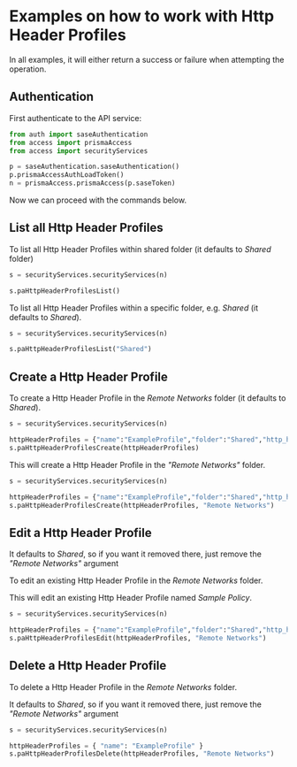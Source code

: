 # Examples on how to work with Http Header Profiles
In all examples, it will either return a success or failure when attempting the operation.

## Authentication
First authenticate to the API service:
```python
from auth import saseAuthentication
from access import prismaAccess
from access import securityServices

p = saseAuthentication.saseAuthentication()
p.prismaAccessAuthLoadToken()
n = prismaAccess.prismaAccess(p.saseToken)
```

Now we can proceed with the commands below.

## List all Http Header Profiles
To list all Http Header Profiles within shared folder (it defaults to _Shared_ folder)
```python
s = securityServices.securityServices(n)

s.paHttpHeaderProfilesList()
```


To list all Http Header Profiles within a specific folder, e.g. _Shared_ (it defaults to _Shared_).
```python
s = securityServices.securityServices(n)

s.paHttpHeaderProfilesList("Shared")
```


## Create a Http Header Profile
To create a Http Header Profile in the _Remote Networks_ folder (it defaults to _Shared_).

```python
s = securityServices.securityServices(n)

httpHeaderProfiles = {"name":"ExampleProfile","folder":"Shared","http_header_insertion":[{"name":"Example","type":[{"name":"Dropbox Network Control","headers":[{"name":"example123","header":"X-Dropbox-allowed-Team-Ids","value":"test123","log":True}],"domains":["*.dropbox.com"]}]}]}
s.paHttpHeaderProfilesCreate(httpHeaderProfiles)
```

This will create a Http Header Profile in the _"Remote Networks"_ folder.

```python
s = securityServices.securityServices(n)

httpHeaderProfiles = {"name":"ExampleProfile","folder":"Shared","http_header_insertion":[{"name":"Example","type":[{"name":"Dropbox Network Control","headers":[{"name":"example123","header":"X-Dropbox-allowed-Team-Ids","value":"test123","log":True}],"domains":["*.dropbox.com"]}]}]}
s.paHttpHeaderProfilesCreate(httpHeaderProfiles, "Remote Networks")
```

## Edit a Http Header Profile
It defaults to _Shared_, so if you want it removed there, just remove the _"Remote Networks"_ argument

To edit an existing Http Header Profile in the _Remote Networks_ folder. 

This will edit an existing Http Header Profile named _Sample Policy_.

```python
s = securityServices.securityServices(n)

httpHeaderProfiles = {"name":"ExampleProfile","folder":"Shared","http_header_insertion":[{"name":"Example","type":[{"name":"Dropbox Network Control","headers":[{"name":"example123","header":"X-Dropbox-allowed-Team-Ids","value":"test123","log":True}],"domains":["*.dropbox.com"]}]}]}
s.paHttpHeaderProfilesEdit(httpHeaderProfiles, "Remote Networks")
```

## Delete a Http Header Profile
To delete a Http Header Profile in the _Remote Networks_ folder. 

It defaults to _Shared_, so if you want it removed there, just remove the _"Remote Networks"_ argument

```python
s = securityServices.securityServices(n)

httpHeaderProfiles = { "name": "ExampleProfile" }
s.paHttpHeaderProfilesDelete(httpHeaderProfiles, "Remote Networks")
```